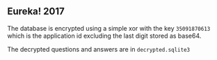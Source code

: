 ## Eureka! 2017

The database is encrypted using a simple xor with the key `35091870613` which is the application id excluding the last digit stored as base64.

The decrypted questions and answers are in `decrypted.sqlite3`
